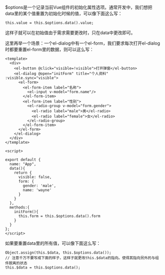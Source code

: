 $options是一个记录当前Vue组件的初始化属性选项。通常开发中，我们想把data里的某个值重置为初始化时候的值，可以像下面这么写：
```
this.value = this.$options.data().value;
```
这样子就可以在初始值由于需求需要更改时，只在data中更改即可。

这里再举一个场景：一个el-dialog中有一个el-form，我们要求每次打开el-dialog时都要重置el-form里的数据，则可以这么写：
```
<template>
  <div>
    <el-button @click="visible=!visible">打开弹窗</el-button>
    <el-dialog @open="initForm" title="个人资料" :visible.sync="visible">
      <el-form>
        <el-form-item label="名称">
          <el-input v-model="form.name"/>
        </el-form-item>
        <el-form-item label="性别">
          <el-radio-group v-model="form.gender">
            <el-radio label="male">男</el-radio>
            <el-radio label="female">女</el-radio>
          </el-radio-group>
        </el-form-item>
      </el-form>
    </el-dialog>
  </div>
</template>

<script>

export default {
  name: "App",
  data(){
    return {
      visible: false,
      form: {
        gender: 'male',
        name: 'wayne'
      }
    }
  },
  methods:{
    initForm(){
      this.form = this.$options.data().form
    }
  }
};
</script>
```
如果要重置data里的所有值，可以像下面这么写：
```
Object.assign(this.$data, this.$options.data());
// 注意千万不要写成下面的样子，这样子就更改this.$data的指向。使得其指向另外的与组件脱离的状态
this.$data = this.$options.data();
```
